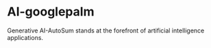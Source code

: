 # AI-googlepalm
Generative AI-AutoSum stands at the forefront of artificial intelligence applications.
